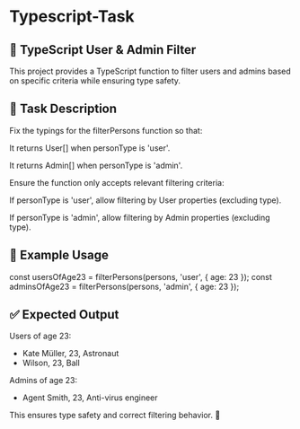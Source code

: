 ﻿# Typescript-Task
## 📝 TypeScript User & Admin Filter

This project provides a TypeScript function to filter users and admins based on specific criteria while ensuring type safety.

## 📌 Task Description

Fix the typings for the filterPersons function so that:

It returns User[] when personType is 'user'.

It returns Admin[] when personType is 'admin'.


Ensure the function only accepts relevant filtering criteria:

If personType is 'user', allow filtering by User properties (excluding type).

If personType is 'admin', allow filtering by Admin properties (excluding type).



## 🔧 Example Usage

const usersOfAge23 = filterPersons(persons, 'user', { age: 23 });
const adminsOfAge23 = filterPersons(persons, 'admin', { age: 23 });

## ✅ Expected Output

Users of age 23:
 - Kate Müller, 23, Astronaut
 - Wilson, 23, Ball

Admins of age 23:
 - Agent Smith, 23, Anti-virus engineer

This ensures type safety and correct filtering behavior. 🚀


